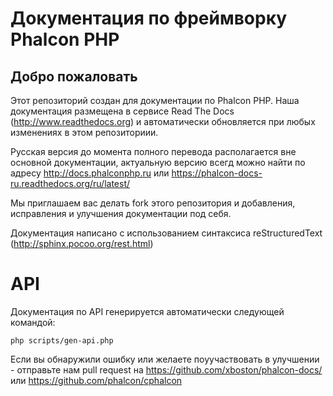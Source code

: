 # Документация по фреймворку Phalcon PHP 

## Добро пожаловать

Этот репозиторий создан для документации по Phalcon PHP. Наша документация размещена в сервисе
Read The Docs (http://www.readthedocs.org) и автоматически обновляется при любых изменениях в этом репозиториии.

Русская версия до момента полного перевода располагается вне основной документации, актуальную версию всегд можно
найти по адресу http://docs.phalconphp.ru или https://phalcon-docs-ru.readthedocs.org/ru/latest/

Мы приглашаем вас делать fork этого репозитория и добавления, исправления и улучшения документации под себя.

Документация написано с использованием синтаксиса reStructuredText (http://sphinx.pocoo.org/rest.html)

# API
Документация по API генерируется автоматически следующей командой:

    php scripts/gen-api.php

Если вы обнаружили ошибку или желаете поуучаствовать в улучшении - отправьте нам pull request на https://github.com/xboston/phalcon-docs/ или https://github.com/phalcon/cphalcon
